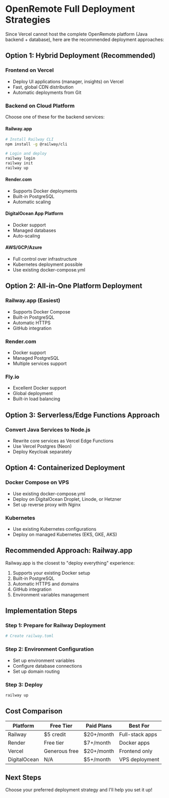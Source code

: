 # OpenRemote Full Deployment Strategies

Since Vercel cannot host the complete OpenRemote platform (Java backend + database), here are the recommended deployment approaches:

## Option 1: Hybrid Deployment (Recommended)

### Frontend on Vercel
- Deploy UI applications (manager, insights) on Vercel
- Fast, global CDN distribution
- Automatic deployments from Git

### Backend on Cloud Platform
Choose one of these for the backend services:

#### Railway.app
```bash
# Install Railway CLI
npm install -g @railway/cli

# Login and deploy
railway login
railway init
railway up
```

#### Render.com
- Supports Docker deployments
- Built-in PostgreSQL
- Automatic scaling

#### DigitalOcean App Platform
- Docker support
- Managed databases
- Auto-scaling

#### AWS/GCP/Azure
- Full control over infrastructure
- Kubernetes deployment possible
- Use existing docker-compose.yml

## Option 2: All-in-One Platform Deployment

### Railway.app (Easiest)
- Supports Docker Compose
- Built-in PostgreSQL
- Automatic HTTPS
- GitHub integration

### Render.com
- Docker support
- Managed PostgreSQL
- Multiple services support

### Fly.io
- Excellent Docker support
- Global deployment
- Built-in load balancing

## Option 3: Serverless/Edge Functions Approach

### Convert Java Services to Node.js
- Rewrite core services as Vercel Edge Functions
- Use Vercel Postgres (Neon)
- Deploy Keycloak separately

## Option 4: Containerized Deployment

### Docker Compose on VPS
- Use existing docker-compose.yml
- Deploy on DigitalOcean Droplet, Linode, or Hetzner
- Set up reverse proxy with Nginx

### Kubernetes
- Use existing Kubernetes configurations
- Deploy on managed Kubernetes (EKS, GKE, AKS)

## Recommended Approach: Railway.app

Railway.app is the closest to "deploy everything" experience:

1. Supports your existing Docker setup
2. Built-in PostgreSQL
3. Automatic HTTPS and domains
4. GitHub integration
5. Environment variables management

## Implementation Steps

### Step 1: Prepare for Railway Deployment
```bash
# Create railway.toml
```

### Step 2: Environment Configuration
- Set up environment variables
- Configure database connections
- Set up domain routing

### Step 3: Deploy
```bash
railway up
```

## Cost Comparison

| Platform | Free Tier | Paid Plans | Best For |
|----------|-----------|------------|----------|
| Railway | $5 credit | $20+/month | Full-stack apps |
| Render | Free tier | $7+/month | Docker apps |
| Vercel | Generous free | $20+/month | Frontend only |
| DigitalOcean | N/A | $5+/month | VPS deployment |

## Next Steps

Choose your preferred deployment strategy and I'll help you set it up!
